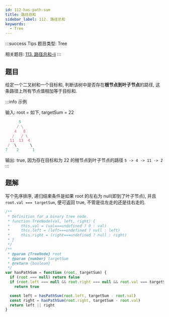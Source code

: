 ```yaml
---
id: 112-has-path-sum
title: 路径总和
sidebar_label: 112. 路径总和
keywords:
  - Tree
---
```


:::success Tips
题目类型: Tree

相关题目: [113. 路径总和-ii](/leetcode/meduim/113-path-sum)
:::

## 题目

给定一个二叉树和一个目标和, 判断该树中是否存在**根节点到叶子节点**的路径, 这条路径上所有节点值相加等于目标和.

:::info 示例

输入: root = 如下, targetSum = 22

```ts
      5
     / \
    4   8
   /   / \
  11  13  4
 /  \      \
7    2      1
```

输出: true, 因为存在目标和为 22 的根节点到叶子节点的路径 `5 -> 4 -> 11 -> 2`
:::

## 题解

写个先序排序, 递归结束条件是如果 root 的左右为 null(即到了叶子节点), 并且 `root.val === targetSum`, 便可返回 true, 不管是往左走的还是往右走的.

```ts
/**
 * Definition for a binary tree node.
 * function TreeNode(val, left, right) {
 *     this.val = (val===undefined ? 0 : val)
 *     this.left = (left===undefined ? null : left)
 *     this.right = (right===undefined ? null : right)
 * }
 */
/**
 * @param {TreeNode} root
 * @param {number} targetSum
 * @return {boolean}
 */
var hasPathSum = function (root, targetSum) {
  if (root === null) return false
  if (root.left === null && root.right === null && root.val === targetSum)
    return true

  const left = hasPathSum(root.left, targetSum - root.val)
  const right = hasPathSum(root.right, targetSum - root.val)
  return left || right
}
```
